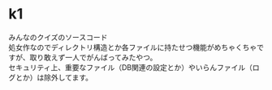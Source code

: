 # k1
みんなのクイズのソースコード<br>
処女作なのでディレクトリ構造とか各ファイルに持たせつ機能がめちゃくちゃですが、取り敢えず一人でがんばってみたやつ。<br>
セキュリティ上、重要なファイル（DB関連の設定とか）やいらんファイル（ログとか）は除外してます。
